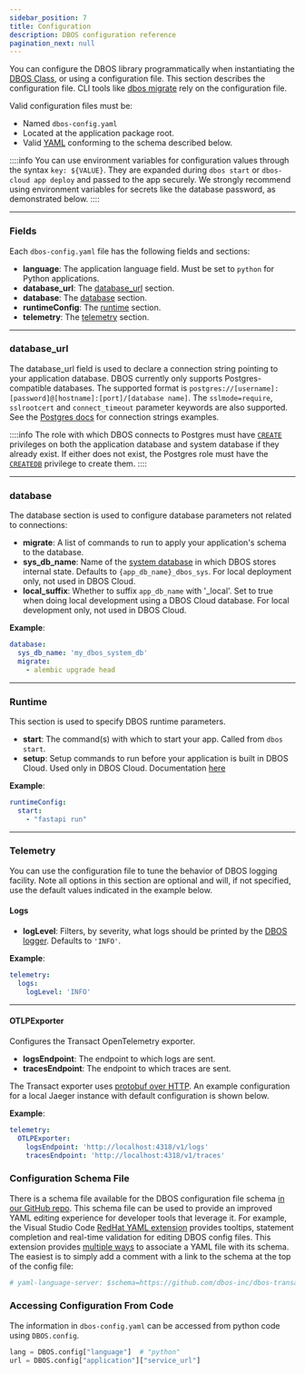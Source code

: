 ```yaml
---
sidebar_position: 7
title: Configuration
description: DBOS configuration reference
pagination_next: null
---
```


You can configure the DBOS library programmatically when instantiating the [DBOS Class](dbos-class#dbosconfig), or using a configuration file.
This section describes the configuration file. CLI tools like [dbos migrate](cli#dbos-migrate) rely on the configuration file.

Valid configuration files must be:
- Named `dbos-config.yaml`
- Located at the application package root.
- Valid [YAML](https://yaml.org/) conforming to the schema described below.

::::info
You can use environment variables for configuration values through the syntax `key: ${VALUE}`. They are expanded during `dbos start` or `dbos-cloud app deploy` and passed to the app securely. We strongly recommend using environment variables for secrets like the database password, as demonstrated below. 
::::

---

### Fields

Each `dbos-config.yaml` file has the following fields and sections:

- **language**: The application language field. Must be set to `python` for Python applications.
- **database_url**: The [database_url](#database_url) section.
- **database**: The [database](#database) section.
- **runtimeConfig**: The [runtime](#runtime) section.
- **telemetry**: The [telemetry](#telemetry) section.

---

### database_url

The database_url field is used to declare a connection string pointing to your application database.
DBOS currently only supports Postgres-compatible databases.
The supported format is `postgres://[username]:[password]@[hostname]:[port]/[database name]`. The `sslmode=require`, `sslrootcert` and `connect_timeout` parameter keywords are also supported.
See the [Postgres docs](https://www.postgresql.org/docs/current/libpq-connect.html#LIBPQ-CONNSTRING-URIS) for connection strings examples.

::::info
The role with which DBOS connects to Postgres must have [`CREATE`](https://www.postgresql.org/docs/current/ddl-priv.html#DDL-PRIV-CREATE) privileges on both the application database and system database if they already exist.
If either does not exist, the Postgres role must have the [`CREATEDB`](https://www.postgresql.org/docs/current/sql-createdatabase.html) privilege to create them.
::::


---

### database

The database section is used to configure database parameters not related to connections:
- **migrate**: A list of commands to run to apply your application's schema to the database. 
- **sys_db_name**: Name of the [system database](../../explanations/system-tables) in which DBOS stores internal state. Defaults to `{app_db_name}_dbos_sys`. For local deployment only, not used in DBOS Cloud.
- **local_suffix**: Whether to suffix `app_db_name` with '_local'. Set to true when doing local development using a DBOS Cloud database. For local development only, not used in DBOS Cloud.

**Example**:

```yaml
database:
  sys_db_name: 'my_dbos_system_db'
  migrate:
    - alembic upgrade head
```

---

### Runtime

This section is used to specify DBOS runtime parameters.

- **start**: The command(s) with which to start your app. Called from `dbos start`.
- **setup**: Setup commands to run before your application is built in DBOS Cloud. Used only in DBOS Cloud. Documentation [here](../../production/dbos-cloud/application-management.md#customizing-microvm-setup)

**Example**:

```yaml
runtimeConfig:
  start:
    - "fastapi run"
```
---

### Telemetry

You can use the configuration file to tune the behavior of DBOS logging facility.
Note all options in this section are optional and will, if not specified, use the default values indicated in the example below.

#### Logs
- **logLevel**: Filters, by severity, what logs should be printed by the [DBOS logger](../tutorials/logging-and-tracing#logging). Defaults to `'INFO'`.

**Example**:

```yaml
telemetry:
  logs:
    logLevel: 'INFO'
```

---

#### OTLPExporter
Configures the Transact OpenTelemetry exporter.
- **logsEndpoint**: The endpoint to which logs are sent.
- **tracesEndpoint**: The endpoint to which traces are sent.

The Transact exporter uses [protobuf over HTTP](https://www.npmjs.com/package/@opentelemetry/exporter-trace-otlp-proto). An example configuration for a local Jaeger instance with default configuration is shown below.

**Example**:

```yaml
telemetry:
  OTLPExporter:
    logsEndpoint: 'http://localhost:4318/v1/logs'
    tracesEndpoint: 'http://localhost:4318/v1/traces'
```

### Configuration Schema File

There is a schema file available for the DBOS configuration file schema [in our GitHub repo](https://github.com/dbos-inc/dbos-transact-py/blob/main/dbos/dbos-config.schema.json).
This schema file can be used to provide an improved YAML editing experience for developer tools that leverage it.
For example, the Visual Studio Code [RedHat YAML extension](https://marketplace.visualstudio.com/items?itemName=redhat.vscode-yaml) provides tooltips, statement completion and real-time validation for editing DBOS config files.
This extension provides [multiple ways](https://github.com/redhat-developer/vscode-yaml#associating-schemas) to associate a YAML file with its schema.
The easiest is to simply add a comment with a link to the schema at the top of the config file:

```yaml
# yaml-language-server: $schema=https://github.com/dbos-inc/dbos-transact-py/blob/main/dbos/dbos-config.schema.json
```

### Accessing Configuration From Code

The information in `dbos-config.yaml` can be accessed from python code using `DBOS.config`.

```python
lang = DBOS.config["language"]  # "python"
url = DBOS.config["application"]["service_url"]
```
